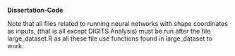 **Dissertation-Code**

Note that all files related to running neural networks with shape coordinates as inputs, (that is all except DIGITS Analysis) must be run after the file large_dataset.R as all these file use functions found in large_dataset to work.
